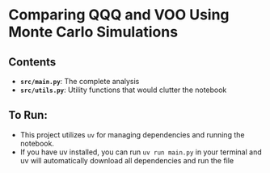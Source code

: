 # Comparing QQQ and VOO Using Monte Carlo Simulations

## Contents
*  **`src/main.py`**: The complete analysis 
*  **`src/utils.py`**: Utility functions that would clutter the notebook

## To Run:
* This project utilizes `uv` for managing dependencies and running the notebook.
* If you have uv installed, you can run `uv run main.py` in your terminal and uv will automatically download all dependencies and run the file